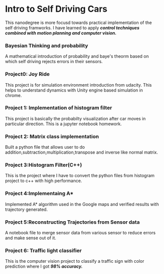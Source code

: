 # Intro to Self Driving Cars

This nanodegree is more focusd towards practical implementation of the self driving framworks. I have learned to apply
**_control techniques combined with motion planning and computer vision._**


### Bayesian Thinking and probability
A mathematical introduction of probability and baye's theorm based on which self driving rejects errors in their sensors.

### Project0: Joy Ride
This project is for simulation environment introduction from udacity. This helps to understand dynamics with Unity engine based simulation in chrome.

### Project 1: Implementation of histogram filter
This project is basically the probabilty visualization after car moves in particular direction. This is a jupyter notebook homework.

### Project 2: Matrix class implementation 
Built a python file that allows user to do addition,subtraction,multiplication,transpose and inverse like normal matrix.

### Project 3:Histogram Filter(C++)
This is the project where I have to convert the python files from histogram project to c++ with high performance.

### Project 4:Implementaing A*
Implemented A* algorithm used in the Google maps and verified results with trajectory generated.

### Project 5:Reconstructing Trajectories from Sensor data
A notebook file to merge sensor data from various sensor to reduce errors and make sense out of it.

### Project 6: Traffic light classifier
This is the computer vision project to classify a traffic sign with color prediction where I got **_98% accuracy._**

